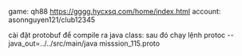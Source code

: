 game: qh88 https://gggg.hycxsq.com/home/index.html
account: asonnguyen121/club12345

cài đặt protobuf để compile ra java class: sau đó chạy lệnh protoc --java_out=../../src/main/java misssion_115.proto

